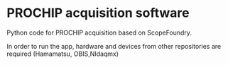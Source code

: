 # PROCHIP acquisition software
Python code for PROCHIP acquisition based on ScopeFoundry.

In order to run the app, hardware and devices from other repositories are required (Hamamatsu, OBIS,NIdaqmx)

